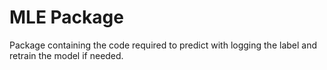 # MLE Package

Package containing the code required to predict with logging the label and retrain the model if needed.
